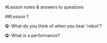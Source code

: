 #Lesson notes & answers to questions

##Lesson 1

**Q:** What do you think of when you hear 'robot'?

**Q:** What is a performance?

